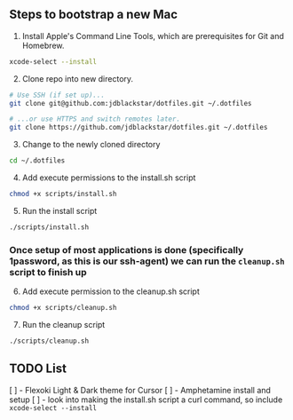 ## Steps to bootstrap a new Mac

1. Install Apple's Command Line Tools, which are prerequisites for Git and Homebrew.

```zsh
xcode-select --install
```


2. Clone repo into new directory.

```zsh
# Use SSH (if set up)...
git clone git@github.com:jdblackstar/dotfiles.git ~/.dotfiles

# ...or use HTTPS and switch remotes later.
git clone https://github.com/jdblackstar/dotfiles.git ~/.dotfiles
```

3. Change to the newly cloned directory
```zsh
cd ~/.dotfiles
```

4. Add execute permissions to the install.sh script

```zsh
chmod +x scripts/install.sh
```

5. Run the install script

```zsh
./scripts/install.sh
```

### Once setup of most applications is done (specifically 1password, as this is our ssh-agent) we can run the `cleanup.sh` script to finish up

6. Add execute permission to the cleanup.sh script

```zsh
chmod +x scripts/cleanup.sh
```

7. Run the cleanup script

```zsh
./scripts/cleanup.sh
```

## TODO List
[ ] - Flexoki Light & Dark theme for Cursor
[ ] - Amphetamine install and setup
[ ] - look into making the install.sh script a curl command, so include `xcode-select --install`